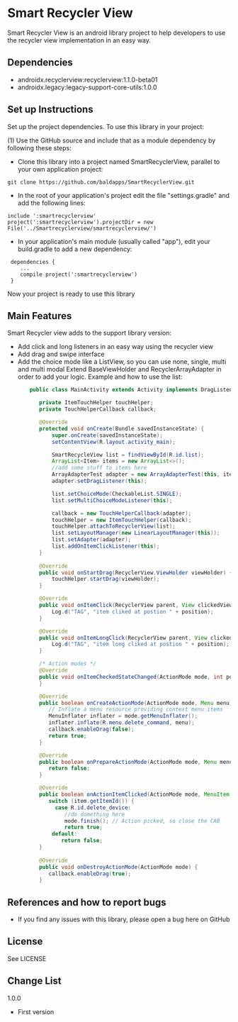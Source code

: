# Smart Recycler View

Smart Recycler View is an android library project to help developers to use the recycler view implementation in an easy way.

## Dependencies
* androidx.recyclerview:recyclerview:1.1.0-beta01
* androidx.legacy:legacy-support-core-utils:1.0.0

## Set up Instructions
Set up the project dependencies. To use this library in your project:

(1) Use the GitHub source and include that as a module dependency by following these steps:
 * Clone this library into a project named SmartRecyclerView, parallel to your own application project:
```shell
git clone https://github.com/baldapps/SmartRecyclerView.git
```
 * In the root of your application's project edit the file "settings.gradle" and add the following lines:
```shell
include ':smartrecyclerview'
project(':smartrecyclerview').projectDir = new File('../Smartrecyclerview/smartrecyclerview/')
```
 * In your application's main module (usually called "app"), edit your build.gradle to add a new dependency:
```shell
 dependencies {
    ...
    compile project(':smartrecyclerview')
 }
```
Now your project is ready to use this library

## Main Features
Smart Recycler view adds to the support library version:
 * Add click and long listeners in an easy way using the recycler view
 * Add drag and swipe interface
 * Add the choice mode like a ListView, so you can use none, single, multi and multi modal
 Extend BaseViewHolder and RecyclerArrayAdapter in order to add your logic. Example and how to use the list:
 ```java
        public class MainActivity extends Activity implements DragListener, SmartRecycleView.OnItemClickListener, MultiChoiceModeListener {

           private ItemTouchHelper touchHelper;
           private TouchHelperCallback callback;

           @Override
           protected void onCreate(Bundle savedInstanceState) {
               super.onCreate(savedInstanceState);
               setContentView(R.layout.activity_main);

               SmartRecycleView list = findViewById(R.id.list);
               ArrayList<Item> items = new ArrayList<>();
               //add some stuff to items here
               ArrayAdapterTest adapter = new ArrayAdapterTest(this, items);
               adapter.setDragListener(this);

               list.setChoiceMode(CheckableList.SINGLE);
               list.setMultiChoiceModeListener(this);

               callback = new TouchHelperCallback(adapter);
               touchHelper = new ItemTouchHelper(callback);
               touchHelper.attachToRecyclerView(list);
               list.setLayoutManager(new LinearLayoutManager(this));
               list.setAdapter(adapter);
               list.addOnItemClickListener(this);
           }
        
           @Override
           public void onStartDrag(RecyclerView.ViewHolder viewHolder) {
               touchHelper.startDrag(viewHolder);
           }

           @Override
           public void onItemClick(RecyclerView parent, View clickedView, int position) {
               Log.d("TAG", "item cliked at postion " + position);
           }

           @Override
           public void onItemLongClick(RecyclerView parent, View clickedView, int position) {
               Log.d("TAG", "item long cliked at postion " + position);
           }

           /* Action modes */
           @Override
           public void onItemCheckedStateChanged(ActionMode mode, int position, long id, boolean checked) {
           }

           @Override
           public boolean onCreateActionMode(ActionMode mode, Menu menu) {
              // Inflate a menu resource providing context menu items
              MenuInflater inflater = mode.getMenuInflater();
              inflater.inflate(R.menu.delete_command, menu);
              callback.enableDrag(false);
              return true;
           }

           @Override
           public boolean onPrepareActionMode(ActionMode mode, Menu menu) {
              return false;
           }

           @Override
           public boolean onActionItemClicked(ActionMode mode, MenuItem item) {
              switch (item.getItemId()) {
                case R.id.delete_device:
                   //do domething here
                   mode.finish(); // Action picked, so close the CAB
                   return true;
               default:
                  return false;
           }
    
           @Override
           public void onDestroyActionMode(ActionMode mode) {
              callback.enableDrag(true);
           }
 ```

## References and how to report bugs
* If you find any issues with this library, please open a bug here on GitHub

## License
See LICENSE

## Change List

1.0.0
 * First version
